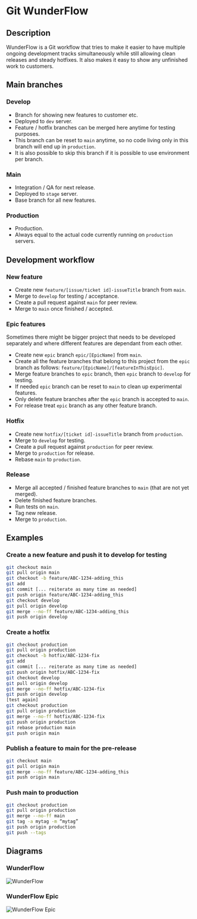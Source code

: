 # Git WunderFlow

## Description

WunderFlow is a Git workflow that tries to make it easier to have multiple ongoing development tracks simultaneously while still allowing clean releases and steady hotfixes. It also makes it easy to show any unfinished work to customers.

## Main branches

### Develop

- Branch for showing new features to customer etc.
- Deployed to `dev` server.
- Feature / hotfix branches can be merged here anytime for testing purposes.
- This branch can be reset to `main` anytime, so no code living only in this branch will end up in `production`.
- It is also possible to skip this branch if it is possible to use environment per branch.

### Main

- Integration / QA for next release.
- Deployed to `stage` server.
- Base branch for all new features.

### Production

- Production.
- Always equal to the actual code currently running on `production` servers.

## Development workflow

### New feature

- Create new `feature/[issue/ticket id]-issueTitle` branch from `main`.
- Merge to `develop` for testing / acceptance.
- Create a pull request against `main` for peer review.
- Merge to `main` once finished / accepted.

### Epic features

Sometimes there might be bigger project that needs to be developed separately and where different features are dependant from each other.

- Create new `epic` branch `epic/[EpicName]` from `main`.
- Create all the feature branches that belong to this project from the `epic` branch as follows: `feature/[EpicName]/[featureInThisEpic]`.
- Merge feature branches to `epic` branch, then `epic` branch to `develop` for testing.
- If needed `epic` branch can be reset to `main` to clean up experimental features.
- Only delete feature branches after the `epic` branch is accepted to `main`.
- For release treat `epic` branch as any other feature branch.

### Hotfix

- Create new `hotfix/[ticket id]-issueTitle` branch from `production`.
- Merge to `develop` for testing.
- Create a pull request against `production` for peer review.
- Merge to `production` for release.
- Rebase `main` to `production`.

### Release

- Merge all accepted / finished feature branches to `main` (that are not yet merged).
- Delete finished feature branches.
- Run tests on `main`.
- Tag new release.
- Merge to `production`.

## Examples

### Create a new feature and push it to develop for testing

```sh
git checkout main
git pull origin main
git checkout -b feature/ABC-1234-adding_this
git add
git commit [... reiterate as many time as needed]
git push origin feature/ABC-1234-adding_this
git checkout develop
git pull origin develop
git merge --no-ff feature/ABC-1234-adding_this
git push origin develop
```

### Create a hotfix

```sh
git checkout production
git pull origin production
git checkout -b hotfix/ABC-1234-fix
git add
git commit [... reiterate as many time as needed]
git push origin hotfix/ABC-1234-fix
git checkout develop
git pull origin develop
git merge --no-ff hotfix/ABC-1234-fix
git push origin develop
[test again]
git checkout production
git pull origin production
git merge --no-ff hotfix/ABC-1234-fix
git push origin production
git rebase production main
git push origin main
```

### Publish a feature to main for the pre-release

```sh
git checkout main
git pull origin main
git merge --no-ff feature/ABC-1234-adding_this
git push origin main
```

### Push main to production

```sh
git checkout production
git pull origin production
git merge --no-ff main
git tag -a mytag -m “mytag”
git push origin production
git push --tags
```

## Diagrams

### WunderFlow

![WunderFlow](https://raw.githubusercontent.com/wunderio/wunderflow/master/img/WunderFlow1.png)

### WunderFlow Epic

![WunderFlow Epic](https://raw.githubusercontent.com/wunderio/wunderflow/master/img/WunderFlow_epic1.png)
